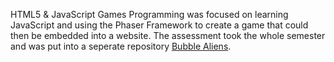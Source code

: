 HTML5 & JavaScript Games Programming was focused on learning JavaScript and using the Phaser Framework to create a game that could then be embedded into a website. The assessment took the whole semester and was put into a seperate repository [Bubble Aliens](https://github.com/yuchingho/BubbleAliens).
